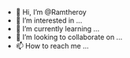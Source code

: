 - 👋 Hi, I’m @Ramtheroy
- 👀 I’m interested in ...
- 🌱 I’m currently learning ...
- 💞️ I’m looking to collaborate on ...
- 📫 How to reach me ...

<!---
Ramtheroy/Ramtheroy is a ✨ special ✨ repository because its `README.md` (this file) appears on your GitHub profile.
You can click the Preview link to take a look at your changes.
--->
